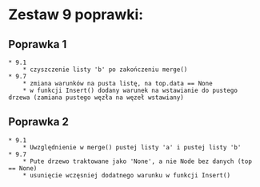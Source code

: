 # Zestaw 9 poprawki:

## Poprawka 1
    * 9.1
        * czyszczenie listy 'b' po zakończeniu merge()
    * 9.7
        * zmiana warunków na pusta listę, na top.data == None
        * w funkcji Insert() dodany warunek na wstawianie do pustego drzewa (zamiana pustego węzła na węzeł wstawiany)

## Poprawka 2
    * 9.1
        * Uwzględnienie w merge() pustej listy 'a' i pustej listy 'b'
    * 9.7
        * Pute drzewo traktowane jako 'None', a nie Node bez danych (top == None)
        * usunięcie wczęsniej dodatnego warunku w funkcji Insert()
